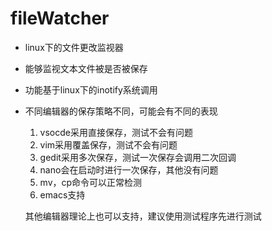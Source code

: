 # fileWatcher

- linux下的文件更改监视器

- 能够监视文本文件被是否被保存

- 功能基于linux下的inotify系统调用

- 不同编辑器的保存策略不同，可能会有不同的表现

  1. vsocde采用直接保存，测试不会有问题
  2. vim采用覆盖保存，测试不会有问题
  3. gedit采用多次保存，测试一次保存会调用二次回调
  4. nano会在启动时进行一次保存，其他没有问题
  5. mv，cp命令可以正常检测
  6. emacs支持

  其他编辑器理论上也可以支持，建议使用测试程序先进行测试